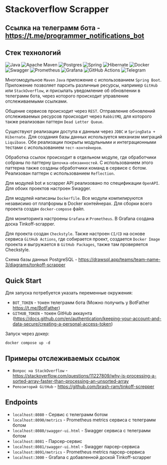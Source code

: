 # Stackoverflow Scrapper

## Ссылка на телеграмм бота - https://t.me/programmer_notifications_bot

## Стек технологий

![Java](https://img.shields.io/badge/java-%23ED8B00.svg?style=for-the-badge&logo=openjdk&logoColor=white)
![Apache Maven](https://img.shields.io/badge/Apache%20Maven-C71A36?style=for-the-badge&logo=Apache%20Maven&logoColor=white)
![Postgres](https://img.shields.io/badge/postgres-%23316192.svg?style=for-the-badge&logo=postgresql&logoColor=white)
![Spring](https://img.shields.io/badge/spring-%236DB33F.svg?style=for-the-badge&logo=spring&logoColor=white)
![Hibernate](https://img.shields.io/badge/Hibernate-59666C?style=for-the-badge&logo=Hibernate&logoColor=white)
![Docker](https://img.shields.io/badge/docker-%230db7ed.svg?style=for-the-badge&logo=docker&logoColor=white)
![Swagger](https://img.shields.io/badge/-Swagger-%23Clojure?style=for-the-badge&logo=swagger&logoColor=white)
![Prometheus](https://img.shields.io/badge/Prometheus-E6522C?style=for-the-badge&logo=Prometheus&logoColor=white)
![Grafana](https://img.shields.io/badge/grafana-%23F46800.svg?style=for-the-badge&logo=grafana&logoColor=white)
![GitHub Actions](https://img.shields.io/badge/github%20actions-%232671E5.svg?style=for-the-badge&logo=githubactions&logoColor=white)
![Telegram](https://img.shields.io/badge/Telegram-2CA5E0?style=for-the-badge&logo=telegram&logoColor=white)

Многомодульное `Maven` `Java` приложение с использованием `Spring Boot`. 
Приложение позволяет парсить различные ресурсы, например `GitHub` или `StackOverflow`, и присылать уведомление
об обновлении в телеграмм бота, через которого происходит управление отслеживаемыми ссылками.

Общение сервисов происходит через `REST`.
Отправление обновлений отслеживаемых ресурсов происходит через `RabbitMQ`,
для которого также реализован паттерн `Dead Letter Queue`.

Существуют реализации доступа к данным через `JDBC` и `SpringData + Hibernate`.
Для создания базы данных используется механизм миграций `Liquibase`.
Обе реализации покрыты модульными и интеграционными тестами с использованием `тест-контейнеров`.

Обработка ссылок происходит в отдельном модуле, где обработчики собраны по паттерну `Цепочка-обязанностей`.
С использованием этого паттерна также созданы обработчики команд в сервисе с ботом. 
Реализован паттерн с использованием `Reflection`.

Для модулей bot и scrapper API реализовано по спецификации `OpenAPI`. Для обоих проектов настроен Swagger.

Для модулей написаны `Dockerfile`.
Все модули компилируются независимо от платформы в Docker контейнерах.
Для сборки всего проекта создан `docker-compose` файл.

Для мониторинга настроены `Grafana` и `Prometheus`. В Grafana создана доска Tinkoff-scrapper.

Для проекта создан `Checkstyle`. Также настроен `CI/CD` на основе сервиса `GitHub Actions`, 
где собирается проект, создается `Docker Image` проекта и выгружается в `GitHub Packages`,
также там проверяется Checkstyle.

Схема базы данных PostgreSQL - https://drawsql.app/teams/team-name-3/diagrams/tonkoff-scrapper

## Quick Start

Для запуска потребуется указать переменные окружения:
- `BOT_TOKEN` - токен телеграмм бота (Можно получить у BotFather https://t.me/BotFather)
- `GITHUB_TOKEN` - токен GitHub аккаунта (https://docs.github.com/en/authentication/keeping-your-account-and-data-secure/creating-a-personal-access-token)

Запуск через докер:
```shell
docker compose up -d 
```

## Примеры отслеживаемых ссылок

- `Вопрос на StackOverflow` - https://stackoverflow.com/questions/11227809/why-is-processing-a-sorted-array-faster-than-processing-an-unsorted-array
- `Репозиторий GitHub` - https://github.com/brash-ram/tinkoff-screpper

## Endpoints

- `localhost:8080` - Сервис с телеграмм ботом
- `localhost:8090/metrics` - Prometheus metrics сервиса с телеграмм ботом
- `localhost:8080/swagger-ui.html` - Swagger сервиса с телеграмм ботом
- `localhost:8081` - Парсер-сервис
- `localhost:8081/swagger-ui.html` - Swagger парсер-сервиса
- `localhost:8091/metrics` - Prometheus metrics парсер-сервиса
- `localhost:3000` - Grafana с добавленной доской Tinkoff-scrapper
